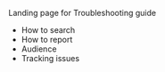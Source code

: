 Landing page for Troubleshooting guide

* How to search
* How to report
* Audience
* Tracking issues
